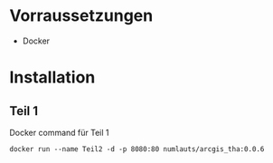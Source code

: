 
# Vorraussetzungen
- Docker

# Installation
## Teil 1
Docker command für Teil 1

    docker run --name Teil2 -d -p 8080:80 numlauts/arcgis_tha:0.0.6
